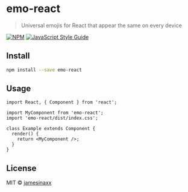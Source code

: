 # emo-react

> Universal emojis for React that appear the same on every device

[![NPM](https://img.shields.io/npm/v/emo-react.svg)](https://www.npmjs.com/package/emo-react) [![JavaScript Style Guide](https://img.shields.io/badge/code_style-standard-brightgreen.svg)](https://standardjs.com)

## Install

```bash
npm install --save emo-react
```

## Usage

```tsx
import React, { Component } from 'react';

import MyComponent from 'emo-react';
import 'emo-react/dist/index.css';

class Example extends Component {
  render() {
    return <MyComponent />;
  }
}
```

## License

MIT © [jamesinaxx](https://github.com/jamesinaxx)
